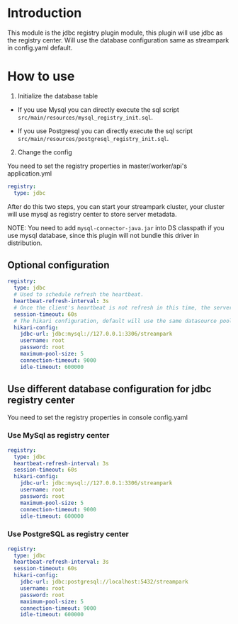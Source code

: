 # Introduction

This module is the jdbc registry plugin module, this plugin will use jdbc as the registry center. Will use the database
configuration same as streampark in config.yaml default.

# How to use

1. Initialize the database table

- If you use Mysql you can directly execute the sql script `src/main/resources/mysql_registry_init.sql`.

- If you use Postgresql you can directly execute the sql script `src/main/resources/postgresql_registry_init.sql`.

2. Change the config

You need to set the registry properties in master/worker/api's application.yml

```yaml
registry:
  type: jdbc
```

After do this two steps, you can start your streampark cluster, your cluster will use mysql as registry center to
store server metadata.

NOTE: You need to add `mysql-connector-java.jar` into DS classpath if you use mysql database, since this plugin will not
bundle this driver in distribution.

## Optional configuration

```yaml
registry:
  type: jdbc
  # Used to schedule refresh the heartbeat.
  heartbeat-refresh-interval: 3s
  # Once the client's heartbeat is not refresh in this time, the server will consider the client is offline.
  session-timeout: 60s
  # The hikari configuration, default will use the same datasource pool as streampark.
  hikari-config:
    jdbc-url: jdbc:mysql://127.0.0.1:3306/streampark
    username: root
    password: root
    maximum-pool-size: 5
    connection-timeout: 9000
    idle-timeout: 600000
```

## Use different database configuration for jdbc registry center

You need to set the registry properties in console config.yaml

### Use MySql as registry center

```yaml
registry:
  type: jdbc
  heartbeat-refresh-interval: 3s
  session-timeout: 60s
  hikari-config:
    jdbc-url: jdbc:mysql://127.0.0.1:3306/streampark
    username: root
    password: root
    maximum-pool-size: 5
    connection-timeout: 9000
    idle-timeout: 600000
```

### Use PostgreSQL as registry center

```yaml
registry:
  type: jdbc
  heartbeat-refresh-interval: 3s
  session-timeout: 60s
  hikari-config:
    jdbc-url: jdbc:postgresql://localhost:5432/streampark
    username: root
    password: root
    maximum-pool-size: 5
    connection-timeout: 9000
    idle-timeout: 600000
```

